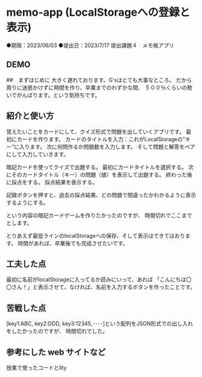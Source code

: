 # memo-app (LocalStorageへの登録と表示)
●期限：2023/06/03 ●提出日：2023/7/17
提出課題４　メモ帳アプリ
## DEMO
##　まずはじめに
大きく遅れております。G'sはとても大事なところ。
だから周りに迷惑かけずに時間を作り、卒業までのわずかな間、
５００％くらいの勢いでがんばります。という気持ちです。

## 紹介と使い方
覚えたいことをカードにして、クイズ形式で問題を出していくアプリです。
最初にカードを作ります。
カードのタイトルを入力：これがLocalStorageの"キー"に入ります。
次に何問作るか問題数を入力します。
そして問題と解答をペアにして入力していきます。

暗記カードを使ってクイズで出題する。
最初にカードタイトルを選択する。
次にそのカードタイトル（キー）の問題（値）を表示して出題する。
終わった後に採点をする。
採点結果を表示する。

記録ボタンを押すと、過去の採点結果、どの問題で間違ったかわかるように表示するようにする。

という内容の暗記カードゲームを作りたかったのですが、
時間切れでここまでとします。

とりあえず最低ラインのlocalStorageへの保存、そして表示はできてはおります。
時間があれば、卒業後でも完成させたいです。

## 工夫した点
最初に名前がlocalStorageに入ってるか読みにいって、あれば
「こんにちは〇〇さん！」と表示させて、なければ、名前を入力するボタンを作ったことです。

## 苦戦した点
[key1:ABC, key2:DDD, key3:12345,････]という配列をJSON形式での出し入れをしたかったのですが、
時間切れでした。

## 参考にした web サイトなど
授業で使ったコードとIlty


 
